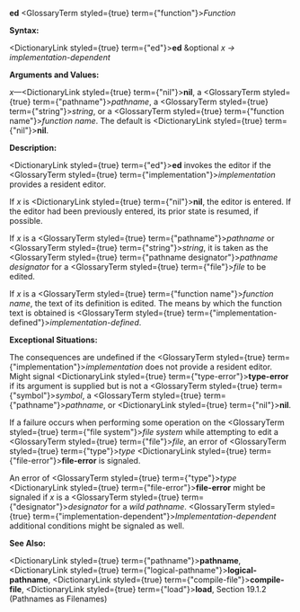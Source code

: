 **ed** <GlossaryTerm styled={true} term={"function"}><i>Function</i></GlossaryTerm> 



**Syntax:** 



<DictionaryLink styled={true} term={"ed"}><b>ed</b></DictionaryLink> &amp;optional *x → implementation-dependent* 



**Arguments and Values:** 



*x*—<DictionaryLink styled={true} term={"nil"}><b>nil</b></DictionaryLink>, a <GlossaryTerm styled={true} term={"pathname"}><i>pathname</i></GlossaryTerm>, a <GlossaryTerm styled={true} term={"string"}><i>string</i></GlossaryTerm>, or a <GlossaryTerm styled={true} term={"function name"}><i>function name</i></GlossaryTerm>. The default is <DictionaryLink styled={true} term={"nil"}><b>nil</b></DictionaryLink>. 



**Description:** 



<DictionaryLink styled={true} term={"ed"}><b>ed</b></DictionaryLink> invokes the editor if the <GlossaryTerm styled={true} term={"implementation"}><i>implementation</i></GlossaryTerm> provides a resident editor. 



If *x* is <DictionaryLink styled={true} term={"nil"}><b>nil</b></DictionaryLink>, the editor is entered. If the editor had been previously entered, its prior state is resumed, if possible. 



If *x* is a <GlossaryTerm styled={true} term={"pathname"}><i>pathname</i></GlossaryTerm> or <GlossaryTerm styled={true} term={"string"}><i>string</i></GlossaryTerm>, it is taken as the <GlossaryTerm styled={true} term={"pathname designator"}><i>pathname designator</i></GlossaryTerm> for a <GlossaryTerm styled={true} term={"file"}><i>file</i></GlossaryTerm> to be edited. 



If *x* is a <GlossaryTerm styled={true} term={"function name"}><i>function name</i></GlossaryTerm>, the text of its definition is edited. The means by which the function text is obtained is <GlossaryTerm styled={true} term={"implementation-defined"}><i>implementation-defined</i></GlossaryTerm>. 



**Exceptional Situations:** 



The consequences are undefined if the <GlossaryTerm styled={true} term={"implementation"}><i>implementation</i></GlossaryTerm> does not provide a resident editor. Might signal <DictionaryLink styled={true} term={"type-error"}><b>type-error</b></DictionaryLink> if its argument is supplied but is not a <GlossaryTerm styled={true} term={"symbol"}><i>symbol</i></GlossaryTerm>, a <GlossaryTerm styled={true} term={"pathname"}><i>pathname</i></GlossaryTerm>, or <DictionaryLink styled={true} term={"nil"}><b>nil</b></DictionaryLink>. 



If a failure occurs when performing some operation on the <GlossaryTerm styled={true} term={"file system"}><i>file system</i></GlossaryTerm> while attempting to edit a <GlossaryTerm styled={true} term={"file"}><i>file</i></GlossaryTerm>, an error of <GlossaryTerm styled={true} term={"type"}><i>type</i></GlossaryTerm> <DictionaryLink styled={true} term={"file-error"}><b>file-error</b></DictionaryLink> is signaled. 



An error of <GlossaryTerm styled={true} term={"type"}><i>type</i></GlossaryTerm> <DictionaryLink styled={true} term={"file-error"}><b>file-error</b></DictionaryLink> might be signaled if *x* is a <GlossaryTerm styled={true} term={"designator"}><i>designator</i></GlossaryTerm> for a *wild pathname*. <GlossaryTerm styled={true} term={"implementation-dependent"}><i>Implementation-dependent</i></GlossaryTerm> additional conditions might be signaled as well. 



**See Also:** 



<DictionaryLink styled={true} term={"pathname"}><b>pathname</b></DictionaryLink>, <DictionaryLink styled={true} term={"logical-pathname"}><b>logical-pathname</b></DictionaryLink>, <DictionaryLink styled={true} term={"compile-file"}><b>compile-file</b></DictionaryLink>, <DictionaryLink styled={true} term={"load"}><b>load</b></DictionaryLink>, Section 19.1.2 (Pathnames as Filenames) 



 



 



